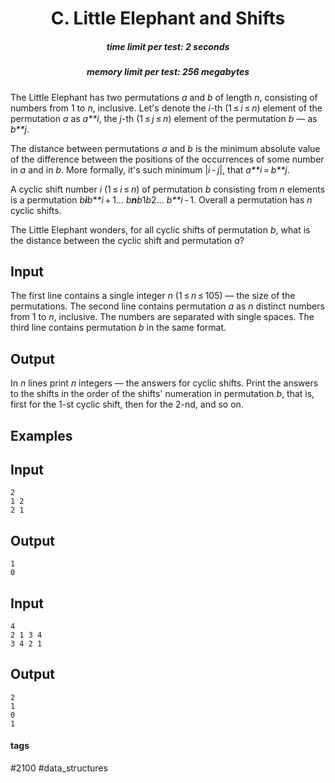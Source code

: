 <h1 style='text-align: center;'> C. Little Elephant and Shifts</h1>

<h5 style='text-align: center;'>time limit per test: 2 seconds</h5>
<h5 style='text-align: center;'>memory limit per test: 256 megabytes</h5>

The Little Elephant has two permutations *a* and *b* of length *n*, consisting of numbers from 1 to *n*, inclusive. Let's denote the *i*-th (1 ≤ *i* ≤ *n*) element of the permutation *a* as *a**i*, the *j*-th (1 ≤ *j* ≤ *n*) element of the permutation *b* — as *b**j*.

The distance between permutations *a* and *b* is the minimum absolute value of the difference between the positions of the occurrences of some number in *a* and in *b*. More formally, it's such minimum |*i* - *j*|, that *a**i* = *b**j*.

A cyclic shift number *i* (1 ≤ *i* ≤ *n*) of permutation *b* consisting from *n* elements is a permutation *b**i**b**i* + 1... *b**n**b*1*b*2... *b**i* - 1. Overall a permutation has *n* cyclic shifts.

The Little Elephant wonders, for all cyclic shifts of permutation *b*, what is the distance between the cyclic shift and permutation *a*?

## Input

The first line contains a single integer *n* (1 ≤ *n* ≤ 105) — the size of the permutations. The second line contains permutation *a* as *n* distinct numbers from 1 to *n*, inclusive. The numbers are separated with single spaces. The third line contains permutation *b* in the same format.

## Output

In *n* lines print *n* integers — the answers for cyclic shifts. Print the answers to the shifts in the order of the shifts' numeration in permutation *b*, that is, first for the 1-st cyclic shift, then for the 2-nd, and so on.

## Examples

## Input


```
2  
1 2  
2 1  

```
## Output


```
1  
0  

```
## Input


```
4  
2 1 3 4  
3 4 2 1  

```
## Output


```
2  
1  
0  
1  

```


#### tags 

#2100 #data_structures 